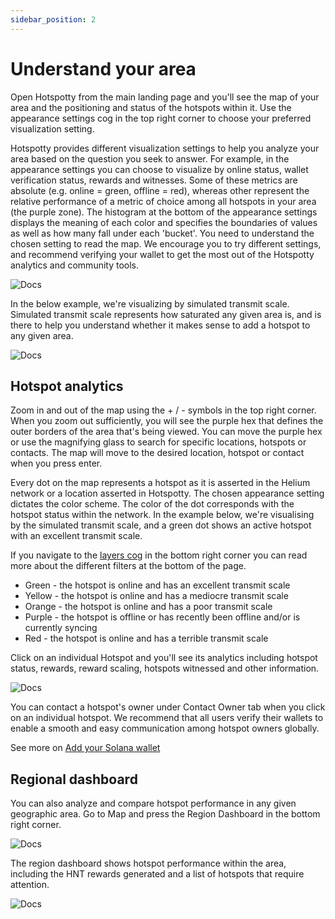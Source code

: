 ```yaml
---
sidebar_position: 2
---
```


# Understand your area

Open Hotspotty from the main landing page and you'll see the map of your area and the positioning and status of the hotspots within it. Use the appearance settings cog in the top right corner to choose your preferred visualization setting.

Hotspotty provides different visualization settings to help you analyze your area based on the question you seek to answer. For example, in the appearance settings you can choose to visualize by online status, wallet verification status, rewards and witnesses. Some of these metrics are absolute (e.g. online = green, offline = red), whereas other represent the relative performance of a metric of choice among all hotspots in your area (the purple zone).
The histogram at the bottom of the appearance settings displays the meaning of each color and specifies the boundaries of values as well as how many fall under each 'bucket'. You need to understand the chosen setting to read the map. We encourage you to try different settings, and recommend verifying your wallet to get the most out of the Hotspotty analytics and community tools.

![Docs](/img/getting-started/understand-your-area0.png)

In the below example, we're visualizing by simulated transmit scale. Simulated transmit scale represents how saturated any given area is, and is there to help you understand whether it makes sense to add a hotspot to any given area.

![Docs](/img/getting-started/understand-your-area1.png)

## Hotspot analytics

Zoom in and out of the map using the + / - symbols in the top right corner. When you zoom out sufficiently, you will see the purple hex that defines the outer borders of the area that's being viewed. You can move the purple hex or use the magnifying glass to search for specific locations, hotspots or contacts. The map will move to the desired location, hotspot or contact when you press enter.

Every dot on the map represents a hotspot as it is asserted in the Helium network or a location asserted in Hotspotty. The chosen appearance setting dictates the color scheme. The color of the dot corresponds with the hotspot status within the network. In the example below, we're visualising by the simulated transmit scale, and a green dot shows an active hotspot with an excellent transmit scale.

If you navigate to the [layers cog](../features/planning-and-optimizing/appearance-settings.md#layers) in the bottom right corner you can read more about the different filters at the bottom of the page.

<ul>
    <li><span className="green-text bold-text">Green</span> - the hotspot is <span className="bold-text">online</span> and has an <span className="bold-text">excellent transmit scale</span></li>
    <li><span className="yellow-text bold-text">Yellow</span> - the hotspot is <span className="bold-text">online</span> and has a <span className="bold-text">mediocre transmit scale</span></li>
    <li><span className="orange-text bold-text">Orange</span> - the hotspot is <span className="bold-text">online</span> and has a <span className="bold-text">poor transmit scale</span></li>
    <li><span className="purple-text bold-text">Purple</span> - the hotspot is <span className="bold-text">offline</span> or has recently been <span className="bold-text">offline</span> and/or is currently <span className="bold-text">syncing</span></li>
    <li><span className="red-text bold-text">Red</span> - the hotspot is <span className="bold-text">online</span> and has a <span className="bold-text">terrible transmit scale</span></li>
 </ul>

Click on an individual Hotspot and you'll see its analytics including hotspot status, rewards, reward scaling, hotspots witnessed and other information.

![Docs](/img/getting-started/understand-your-area2.png)

You can contact a hotspot's owner under Contact Owner tab when you click on an individual hotspot. We recommend that all users verify their wallets to enable a smooth and easy communication among hotspot owners globally.

See more on [Add your Solana wallet](./manage-wallets#add-your-wallet)

## Regional dashboard

You can also analyze and compare hotspot performance in any given geographic area. Go to Map and press the Region Dashboard in the bottom right corner.

![Docs](/img/getting-started/dashboard-region-4.png)

The region dashboard shows hotspot performance within the area, including the HNT rewards generated and a list of hotspots that require attention.

![Docs](/img/getting-started/dashboard-region-5.png)
